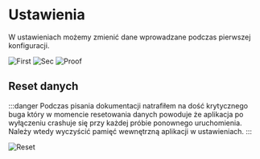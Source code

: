 # Ustawienia

W ustawieniach możemy zmienić dane wprowadzane podczas pierwszej konfiguracji.

![First](/Dokumentacja/Settings.jpg)
![Sec](/Dokumentacja/marcin.jpg)
![Proof](/Dokumentacja/Proof.jpg)

## Reset danych

:::danger
Podczas pisania dokumentacji natrafiłem na dość krytycznego buga który w momencie resetowania danych powoduje że aplikacja po wyłączeniu crashuje się przy każdej próbie ponownego uruchomienia. Należy wtedy wyczyścić pamięć wewnętrzną aplikacji w ustawieniach.
:::

![Reset](/Dokumentacja/reset.jpg)
